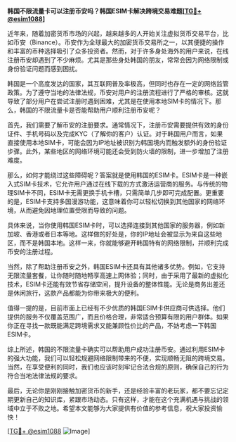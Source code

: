 **韩国不限流量卡可以注册币安吗？韩国ESIM卡解决跨境交易难题[[TG💪+ @esim1088](https://t.me/s/esim1088)]**

近年来，随着加密货币市场的兴起，越来越多的人开始关注虚拟货币交易平台，比如币安（Binance）。币安作为全球最大的加密货币交易所之一，以其便捷的操作和丰富的币种选择吸引了众多投资者。然而，对于许多身处海外的用户来说，在线注册币安却遇到了不少麻烦。尤其是那些身处韩国的朋友，常常会因为网络限制或身份验证问题而感到困扰。

韩国是一个高度发达的国家，其互联网普及率极高，但同时也存在一定的网络监管政策。为了遵守当地的法律法规，币安对用户的注册流程进行了严格的审核。这就导致了部分用户在尝试注册时遇到困难，尤其是在使用本地SIM卡的情况下。那么，韩国的不限流量卡是否能帮助用户顺利注册币安呢？

首先，我们需要了解币安的注册要求。通常情况下，注册币安需要提供有效的身份证件、手机号码以及完成KYC（了解你的客户）认证。对于韩国用户而言，如果直接使用本地SIM卡，可能会因为IP地址被识别为韩国境内而触发额外的身份验证步骤。此外，某些地区的网络环境可能还会受到防火墙的限制，进一步增加了注册难度。

那么，如何才能绕过这些障碍呢？答案就是使用韩国的ESIM卡。ESIM卡是一种嵌入式SIM卡技术，它允许用户通过在线下载的方式激活运营商的服务。与传统的物理SIM卡不同，ESIM卡无需更换手机卡槽，只需简单几步即可完成配置。更重要的是，ESIM卡支持多国漫游功能，这意味着你可以轻松切换到其他国家的网络环境，从而避免因地理位置受限而导致的问题。

具体来说，当你使用韩国ESIM卡时，可以选择连接到其他国家的服务器，例如新加坡、香港或者日本等地。这样做的好处是，你的IP地址会被显示为来自这些地区，而不是韩国本地。这样一来，你就能够避开韩国特有的网络限制，并顺利完成币安的注册过程。

当然，除了帮助注册币安之外，韩国ESIM卡还具有其他诸多优势。例如，它支持无限流量套餐，让你随时随地畅享高速上网体验；同时，由于采用了最新的虚拟化技术，ESIM卡还能有效节省存储空间，提升设备的整体性能。无论是商务出差还是休闲旅行，这款产品都能为你带来极大的便利。

值得一提的是，目前市面上已经有不少优质的韩国ESIM卡供应商可供选择。他们提供的服务不仅覆盖范围广，而且价格合理，非常适合预算有限的用户群体。如果你正在寻找一款既能满足跨境需求又能兼顾性价比的产品，不妨考虑一下韩国ESIM卡。

综上所述，韩国的不限流量卡确实可以帮助用户成功注册币安。通过利用ESIM卡的强大功能，我们可以轻松规避网络限制带来的不便，实现顺畅无阻的跨境交易。当然，在享受便利的同时，我们也应该时刻牢记合法合规的原则，确保自己的行为符合当地法律法规的要求。

最后，无论你是刚刚接触加密货币的新手，还是经验丰富的老玩家，都不要忘记定期更新自己的知识库，紧跟市场动态。只有这样，才能在这个充满机遇与挑战的领域中立于不败之地。希望本文能够为大家提供有价值的参考信息，祝大家投资愉快！

[[TG💪+ @esim1088](https://t.me/s/esim1088) ![Image](https://i.postimg.cc/4NQfJmqS/Snipaste-2025-05-13-00-14-12.png)]